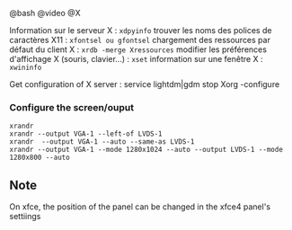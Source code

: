 @bash
@video
@X

Information sur le serveur X                                : `xdpyinfo`
trouver les noms des polices de caractères X11              : `xfontsel ou gfontsel`
chargement des ressources par défaut du client X            : `xrdb -merge Xressources`
modifier les préférences d'affichage X (souris, clavier...) : `xset`
information sur une fenêtre X : `xwininfo`

Get configuration of X server :
    service lightdm|gdm stop
    Xorg -configure


### Configure the screen/ouput

	xrandr
	xrandr --output VGA-1 --left-of LVDS-1
	xrandr  --output VGA-1 --auto --same-as LVDS-1
	xrandr --output VGA-1 --mode 1280x1024 --auto --output LVDS-1 --mode 1280x800 --auto


Note
----

On xfce, the position of the panel can be changed in the xfce4 panel's settiings
